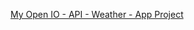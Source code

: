 [My Open IO - API - Weather - App Project](https://github.com/NataliaSokolova/Natalia-Sokolova-IO-API)



